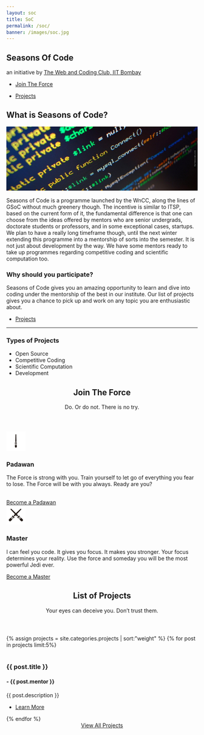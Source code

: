 ```yaml
---
layout: soc
title: SoC
permalink: /soc/
banner: /images/soc.jpg
---
```


<!-- Banner -->
<section id="banner" style="background-image:url({{ page.banner }})">
    <div class="inner">
        <h2>Seasons Of Code</h2>
        <p> an initiative by <a href="https://stab-iitb.org/wncc">The Web and Coding Club, IIT Bombay</a></p>
        <ul class="actions">
            <li><a href="#one" class="button big special">Join The Force</a></li>
        </ul>
        <ul class="actions">
            <li><a href="#two" class="button big special">Projects</a></li>
        </ul>
    </div>
</section>

<!-- Three -->
<section id="three" class="wrapper style1">
	<div class="container">
		<div class="row">
			<div class="8u">
				<section>
					<h2>What is Seasons of Code?</h2>
					<a href="#" class="image fit"><img src="/images/coding.jpg" alt="" /></a>
					<p>Seasons of Code is a programme launched by the WnCC, along the lines of GSoC without much greenery though. The incentive is similar to ITSP, based on the current form of it, the fundamental difference is that one can choose from the ideas offered by mentors who are senior undergrads, doctorate students or professors, and in some exceptional cases, startups. We plan to have a really long timeframe though, until the next winter extending this programme into a mentorship of sorts into the semester. It is not just about development by the way. We have some mentors ready to take up programmes regarding competitive coding and scientific computation too.
</p>
				</section>
			</div>
			<div class="4u">
				<section>
					<h3>Why should you participate?</h3>
					<p>Seasons of Code gives you an amazing opportunity to learn and dive into coding under the mentorship of the best in our institute. Our list of projects gives you a chance to pick up and work on any topic you are enthusiastic about.</p>
					<ul class="actions">
						<li><a href="#two" class="button alt">Projects</a></li>
					</ul>
				</section>
				<hr />
				<section>
					<h3>Types of Projects</h3>
					<ul>
						<li>Open Source</li>
						<li>Competitive Coding</li>
						<li>Scientific Computation</li>
						<li>Development</li>					
					</ul>
				</section>
			</div>
		</div>
	</div>
</section>	

<section id="one" class="wrapper style2">
				<header class="major">
					<h2>Join The Force</h2>
					<p>Do. Or do not. There is no try.</p>
				</header>
				<div class="container">
					<div class="row">
						<div class="6u">
							<section class="special box">
								<img class="icon major" src="/svg/light-siber-one.svg">
								<h3>Padawan</h3>
								<p>The Force is strong with you. Train yourself to let go of everything you fear to lose. The Force will be with you always. Ready are you?</p><br>
<!-- TODO: Add Padawan form -->
								<a target = "_balnk" href="https://docs.google.com/forms/d/1uzp4XbKcTIiXMG9cvflzwnxpkAZVHpJ6jDJeQu7-45k/viewform" class="button big special">Become a Padawan</a>
							</section>
						</div>
						<div class="6u">
							<section class="special box">
								<img class="icon major" src="/svg/light-siber.svg">
								<h3>Master</h3>
								<p>I can feel you code. It gives you focus. It makes you stronger. Your focus determines your reality. Use the force and someday you will be the most powerful Jedi ever.</p>
								<a target = "_blank" href="https://docs.google.com/forms/d/1YHkyL1i2kdTJbAN2UJKcDa30u9Ed6wc0-pGfMl3FuKQ/viewform" class="button big special">Become a Master</a>
							</section>
						</div>
					</div>
				</div>
			</section>
			
<!-- Two -->
<section id="two" class="wrapper style1">
	<header class="major">
		<h2>List of Projects</h2>
		<p>Your eyes can deceive you. Don’t trust them.</p>
	</header>
	<div class="container">
		<div class="row">
		{% assign projects = site.categories.projects | sort:"weight"  %}
            {% for post in projects limit:5%}
			<div class="4u">
				<section class="special">
					<a href="#" class="image fit"><img src="{{ post.image }}" alt="" /></a>
					<h3>{{ post.title }}</h3>
					<h4>- {{ post.mentor }}</h4>
					<p>{{ post.description }}</p>
					<ul class="actions">
						<li><a href="#" class="button alt">Learn More</a></li>
					</ul>
				</section>
			</div>
            {% endfor %}
		</div>
		<div style="text-align: center;">
		<a href="#" class="button big special">View All Projects</a>
		</div>
	</div>
</section>			
